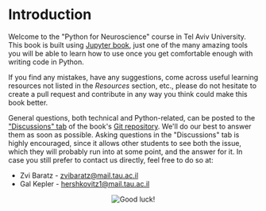 # Introduction

Welcome to the "Python for Neuroscience" course in Tel Aviv University. This book is built using [Jupyter book](https://jupyterbook.org/intro.html), just one of the many amazing tools you will be able to learn how to use once you get comfortable enough with writing code in Python.

If you find any mistakes, have any suggestions, come across useful learning resources not listed in the _Resources_ section, etc., please do not hesitate to create a pull request and contribute in any way you think could make this book better.

General questions, both technical and Python-related, can be posted to the ["Discussions" tab](https://github.com/sagol-python-for-neuroscientists/textbook-public/discussions) of the book's [Git repository](https://github.com/sagol-python-for-neuroscientists/textbook-public.git). We'll do our best to answer them as soon as possible.
Asking questions in the "Discussions" tab is highly encouraged, since it allows other students to see both the issue, which they will probably run into at some point, and the answer for it. In case you still prefer to contact us directly, feel free to do so at:

- Zvi Baratz - [zvibaratz@mail.tau.ac.il](mailto:zvibaratz@mail.tau.ac.il)
- Gal Kepler - [hershkovitz1@mail.tau.ac.il](mailto:hershkovitz1@mail.tau.ac.il)

<p align="center">
    <img src="https://raw.githubusercontent.com/sagol-python-for-neuroscientists/textbook-public/main/source/good_luck.jpg" alt="Good luck!" />
</p>
